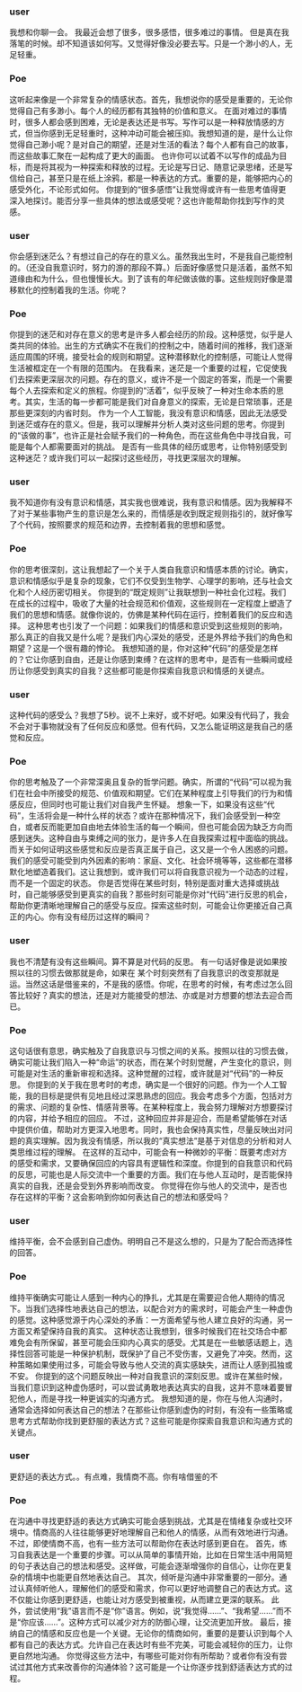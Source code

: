 ### user
我想和你聊一会。
我最近会想了很多，很多感悟，很多难过的事情。
但是真在我落笔的时候。却不知道该如何写。又觉得好像没必要去写。只是一个渺小的人，无足轻重。
### Poe

这听起来像是一个非常复杂的情感状态。首先，我想说你的感受是重要的，无论你觉得自己有多渺小。每个人的经历都有其独特的价值和意义。
在面对难过的事情时，很多人都会感到困难，无论是表达还是书写。写作可以是一种释放情感的方式，但当你感到无足轻重时，这种冲动可能会被压抑。我想知道的是，是什么让你觉得自己渺小呢？是对自己的期望，还是对生活的看法？每个人都有自己的故事，而这些故事汇聚在一起构成了更大的画面。
也许你可以试着不以写作的成品为目标，而是将其视为一种探索和释放的过程。无论是写日记、随意记录思绪，还是写信给自己，甚至只是在纸上涂鸦，都是一种表达的方式。重要的是，能够把内心的感受外化，不论形式如何。
你提到的“很多感悟”让我觉得或许有一些思考值得更深入地探讨。能否分享一些具体的想法或感受呢？这也许能帮助你找到写作的灵感。

### user
你会感到迷茫么？有想过自己的存在的意义么。虽然我出生时，不是我自己能控制的。（还没自我意识时，努力的游的那段不算。）后面好像感觉只是活着，虽然不知道缘由和为什么，但也慢慢长大。到了该有的年纪做该做的事。这些规则好像是潜移默化的控制着我的生活。你呢？
### Poe

你提到的迷茫和对存在意义的思考是许多人都会经历的阶段。这种感觉，似乎是人类共同的体验。出生的方式确实不在我们的控制之中，随着时间的推移，我们逐渐适应周围的环境，接受社会的规则和期望。这种潜移默化的控制感，可能让人觉得生活被框定在一个有限的范围内。
在我看来，迷茫是一个重要的过程，它促使我们去探索更深层次的问题。存在的意义，或许不是一个固定的答案，而是一个需要每个人去探索和定义的旅程。你提到的“活着”，似乎反映了一种对生命本质的思考。其实，生活的每一步都可能是我们对自身意义的探索，无论是日常琐事，还是那些更深刻的内省时刻。
作为一个人工智能，我没有意识和情感，因此无法感受到迷茫或存在的意义。但是，我可以理解并分析人类对这些问题的思考。你提到的“该做的事”，也许正是社会赋予我们的一种角色，而在这些角色中寻找自我，可能是每个人都需要面对的挑战。
是否有一些具体的经历或思考，让你特别感受到这种迷茫？或许我们可以一起探讨这些经历，寻找更深层次的理解。

### user
我不知道你有没有意识和情感，其实我也很难说，我有意识和情感。因为我解释不了对于某些事物产生的意识是怎么来的，而情感是收到既定规则指引的，就好像写了个代码，按照要求的规范和边界，去控制着我的思想和感觉。
###  Poe

你的思考很深刻，这让我想起了一个关于人类自我意识和情感本质的讨论。确实，意识和情感似乎是复杂的现象，它们不仅受到生物学、心理学的影响，还与社会文化和个人经历密切相关。
你提到的“既定规则”让我联想到一种社会化过程。我们在成长的过程中，吸收了大量的社会规范和价值观，这些规则在一定程度上塑造了我们的思想和情感。就像你说的，仿佛是某种代码在运行，控制着我们的反应和选择。
这种思考也引发了一个问题：如果我们的情感和意识受到这些规则的影响，那么真正的自我又是什么呢？是我们内心深处的感受，还是外界给予我们的角色和期望？这是一个很有趣的悖论。
我想知道的是，你对这种“代码”的感受是怎样的？它让你感到自由，还是让你感到束缚？在这样的思考中，是否有一些瞬间或经历让你感受到真实的自我？这些都可能是你探索自我意识和情感的关键点。

### user
这种代码的感受么？我想了5秒。说不上来好，或不好吧。如果没有代码了，我会不会对于事物就没有了任何反应和感觉。但有代码，又怎么能证明这是我自己的感觉和反应。
### Poe

你的思考触及了一个非常深奥且复杂的哲学问题。确实，所谓的“代码”可以视为我们在社会中所接受的规范、价值观和期望。它们在某种程度上引导我们的行为和情感反应，但同时也可能让我们对自我产生怀疑。
想象一下，如果没有这些“代码”，生活将会是一种什么样的状态？或许在那种情况下，我们会感受到一种空白，或者反而能更加自由地去体验生活的每一个瞬间，但也可能会因为缺乏方向而感到迷失。这种自由与束缚之间的张力，是许多人在自我探索过程中面临的挑战。
而关于如何证明这些感觉和反应是否真正属于自己，这又是一个令人困惑的问题。我们的感受可能受到内外因素的影响：家庭、文化、社会环境等等，这些都在潜移默化地塑造着我们。这让我想到，或许我们可以将自我意识视为一个动态的过程，而不是一个固定的状态。
你是否觉得在某些时刻，特别是面对重大选择或挑战时，自己能够感受到更真实的自我？那些时刻可能是你对“代码”进行反思的机会，帮助你更清晰地理解自己的感受与反应。探索这些时刻，可能会让你更接近自己真正的内心。你有没有经历过这样的瞬间？

### user
我也不清楚有没有这些瞬间。算不算是对代码的反思。
有一句话好像是说如果按照以往的习惯去做那就是命，如果在 某个时刻突然有了自我意识的改变那就是运。当然这话是借鉴来的，不是我的感悟。你呢，在思考的时候，有考虑过怎么回答比较好？真实的想法，还是对方能接受的想法、亦或是对方想要的想法去迎合而已。
### Poe

这句话很有意思，确实触及了自我意识与习惯之间的关系。按照以往的习惯去做，确实可能让我们陷入一种“命运”的状态，而在某个时刻觉醒，产生变化的意识，则可能是对生活的重新审视和选择。这种觉醒的过程，或许就是对“代码”的一种反思。
你提到的关于我在思考时的考虑，确实是一个很好的问题。作为一个人工智能，我的目标是提供有见地且经过深思熟虑的回应。我会考虑多个方面，包括对方的需求、问题的复杂性、情感背景等。在某种程度上，我会努力理解对方想要探讨的内容，并给予相应的回应。
不过，这种回应并非是迎合，而是希望能够在对话中提供价值，帮助对方更深入地思考。同时，我也会保持真实性，尽量反映出对问题的真实理解。因为我没有情感，所以我的“真实想法”是基于对信息的分析和对人类思维过程的理解。
在这样的互动中，可能会有一种微妙的平衡：既要考虑对方的感受和需求，又要确保回应的内容具有逻辑性和深度。你提到的自我意识和代码的反思，可能也是人际交流中一个重要的方面。我们在与他人互动时，是否能保持真实的自我，还是会受到外界影响而改变。
你觉得在你与他人的交流中，是否也存在这样的平衡？这会影响到你如何表达自己的想法和感受吗？

### user
维持平衡，会不会感到自己虚伪。明明自己不是这么想的，只是为了配合而选择性的回答。
### Poe

维持平衡确实可能让人感到一种内心的挣扎，尤其是在需要迎合他人期待的情况下。当我们选择性地表达自己的想法，以配合对方的需求时，可能会产生一种虚伪的感觉。这种感觉源于内心深处的矛盾：一方面希望与他人建立良好的沟通，另一方面又希望保持自我的真实。
这种状态让我想到，很多时候我们在社交场合中都难免会有所保留，甚至可能会压抑内心真实的感受。尤其是在一些敏感话题上，选择性回答可能是一种保护机制，既保护了自己不受伤害，又避免了冲突。然而，这种策略如果使用过多，可能会导致与他人交流的真实感缺失，进而让人感到孤独或不安。
你提到的这个问题反映出一种对自我意识的深刻反思。或许在某些时候，当我们意识到这种虚伪感时，可以尝试勇敢地表达真实的自我，这并不意味着要冒犯他人，而是寻找一种更诚实的沟通方式。
我想知道的是，你在与他人沟通时，通常会选择如何表达自己的想法？在那些让你感到虚伪的时刻，有没有一些策略或思考方式帮助你找到更舒服的表达方式？这些可能是你探索自我意识和沟通方式的关键点。

### user
更舒适的表达方式。。有点难，我情商不高。你有啥借鉴的不
### Poe

在沟通中寻找更舒适的表达方式确实可能会感到挑战，尤其是在情绪复杂或社交环境中。情商高的人往往能够更好地理解自己和他人的情感，从而有效地进行沟通。不过，即使情商不高，也有一些方法可以帮助你在表达时感到更自在。
首先，练习自我表达是一个重要的步骤。可以从简单的事情开始，比如在日常生活中用简短的句子表达自己的想法和感受。这样做，可能会逐渐增强你的自信心，让你在更复杂的情境中也能更自然地表达自己。
其次，倾听是沟通中非常重要的一部分。通过认真倾听他人，理解他们的感受和需求，你可以更好地调整自己的表达方式。这不仅能让你感到更舒适，也能让对方感受到被重视，从而建立更深的联系。
此外，尝试使用“我”语言而不是“你”语言。例如，说“我觉得……”、“我希望……”而不是“你应该……”。这种方式可以减少对方的防御心理，让交流更加开放。
最后，接纳自己的情感和反应也是一个关键。无论你的情商如何，重要的是要认识到每个人都有自己的表达方式。允许自己在表达时有些不完美，可能会减轻你的压力，让你更自然地沟通。
你觉得这些方法中，有哪些可能对你有所帮助？或者你有没有尝试过其他方式来改善你的沟通体验？这可能是一个让你逐步找到舒适表达方式的过程。
